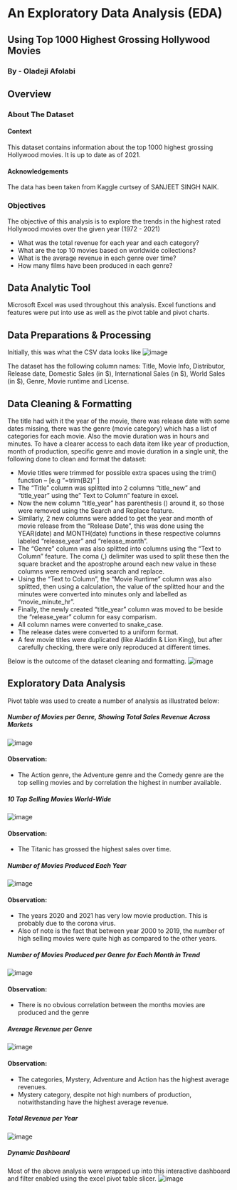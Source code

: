 # An Exploratory Data Analysis (EDA)

## Using Top 1000 Highest Grossing Hollywood Movies

### By - Oladeji Afolabi


## Overview

### About The Dataset
#### Context
This dataset contains information about the top 1000 highest grossing Hollywood movies. It is up to date as of 2021.

#### Acknowledgements
The data has been taken from Kaggle curtsey of SANJEET SINGH NAIK.

### Objectives
The objective of this analysis is to explore the trends in the highest rated Hollywood movies over the given year (1972 - 2021) 

-	What was the total revenue for each year and each category? 
-	What are the top 10 movies based on worldwide collections?
-	What is the average revenue in each genre over time?
-	How many films have been produced in each genre?

## Data Analytic Tool
Microsoft Excel was used throughout this analysis. Excel functions and features were put into use as well as the pivot table and pivot charts.

## Data Preparations & Processing

Initially, this was what the CSV data looks like
![image](https://user-images.githubusercontent.com/69392408/204203798-db51604d-77bd-4afd-a9d7-83dfb8b50442.png)

The dataset has the following column names: Title, Movie Info, Distributor, Release date, Domestic Sales (in $), International Sales (in $), World Sales (in $), Genre, Movie runtime and License.

## Data Cleaning & Formatting

The title had with it the year of the movie, there was release date with some dates missing, there was the genre (movie category) which has a list of categories for each movie. Also the movie duration was in hours and minutes.
To have a clearer access to each data item like year of production, month of production, specific genre and movie duration in a single unit, the following done to clean and format the dataset:
-	Movie titles were trimmed for possible extra spaces using the trim() function – [e.g “=trim(B2)” ]
-	The “Title” column was splitted into 2 columns “title_new” and “title_year” using the” Text to Column” feature in excel. 
-	Now the new column “title_year” has parenthesis () around it, so those were removed using the Search and Replace feature.
-	Similarly, 2 new columns were added to get the year and month of movie release from the “Release Date”, this was done using the YEAR(date) and MONTH(date) functions in these respective columns labeled “release_year” and “release_month”.
-	The “Genre” column was also splitted into columns using the “Text to Column” feature. The coma (,) delimiter was used to split these then the square bracket and the apostrophe around each new value in these columns were removed using search and replace.
-	Using the “Text to Column”, the “Movie Runtime” column was also splitted, then using a calculation, the value of the splitted hour and the minutes were converted into minutes only and labelled as “movie_minute_hr”.
-	Finally, the newly created “title_year” column was moved to be beside the “release_year” column for easy comparism.
-	All column names were converted to snake_case.
-	The release dates were converted to a uniform format.
-	A few movie titles were duplicated (like Aladdin & Lion King), but after carefully checking, there were only reproduced at different times.

Below is the outcome of the dataset cleaning and formatting.
![image](https://user-images.githubusercontent.com/69392408/204203968-a828f1ab-5763-46db-ac33-9af2e00fcd3c.png)

## Exploratory Data Analysis

Pivot table was used to create a number of analysis as illustrated below:

##### *Number of Movies per Genre, Showing Total Sales Revenue Across Markets*
 ![image](https://user-images.githubusercontent.com/69392408/204204315-87090e9a-4fb1-4345-a60a-6ab6bd582feb.png)

#### Observation:
-	The Action genre, the Adventure genre and the Comedy genre are the top selling movies and by correlation the highest in number available.

##### *10 Top Selling Movies World-Wide*
![image](https://user-images.githubusercontent.com/69392408/204204459-fa789a7e-0122-4ab6-8075-aa57e26d68dd.png)

#### Observation:
-	The Titanic has grossed the highest sales over time.

##### *Number of Movies Produced Each Year*
![image](https://user-images.githubusercontent.com/69392408/204204492-7a75f987-9f7a-42b4-8255-7797bdb28bd0.png)

#### Observation:
-	The years 2020 and 2021 has very low movie production. This is probably due to the corona virus.
-	Also of note is the fact that between year 2000 to 2019, the number of high selling movies were quite high as compared to the other years.

##### *Number of Movies Produced per Genre for Each Month in Trend*
![image](https://user-images.githubusercontent.com/69392408/204204612-0c38b8e8-1b00-4dee-87a3-bc3d460b49d7.png)

#### Observation:
-	There is no obvious correlation between the months movies are produced and the genre

##### *Average Revenue per Genre*
![image](https://user-images.githubusercontent.com/69392408/204204792-d5e72e10-851f-4359-bcdc-3a4d47f6c4c3.png)

#### Observation:
-	The categories, Mystery, Adventure and Action has the highest average revenues. 
-	Mystery category, despite not high numbers of production, notwithstanding have the highest average revenue.

##### *Total Revenue per Year*
![image](https://user-images.githubusercontent.com/69392408/204204852-d3d8ac56-076d-400f-8462-1d9a4a4e7a6a.png)

##### *Dynamic Dashboard*
Most of the above analysis were wrapped up into this interactive dashboard and filter enabled using the excel pivot table slicer.
![image](https://user-images.githubusercontent.com/69392408/204204938-985273e4-9818-48e0-87af-126be23cacf9.png)
